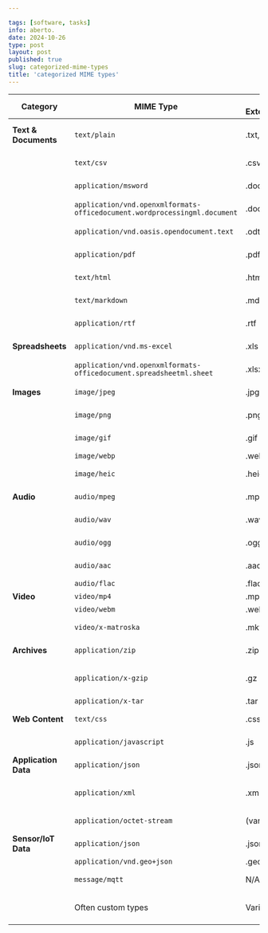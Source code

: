 ```yaml
---

tags: [software, tasks]
info: aberto.
date: 2024-10-26
type: post
layout: post
published: true
slug: categorized-mime-types
title: 'categorized MIME types'
---
```

| Category             | MIME Type                                                              | File Extension(s) | Example                                     |
|----------------------|----------------------------------------------------------------------|-------------------|----------------------------------------------|
| **Text & Documents** | `text/plain`                                                          | .txt, .log       | Code, logs, configuration files              |
|                      | `text/csv`                                                           | .csv             | Spreadsheets, data exchange                 |
|                      | `application/msword`                                                 | .doc, .docx      | Microsoft Word documents                     |
|                      | `application/vnd.openxmlformats-officedocument.wordprocessingml.document` | .docx            | Modern Word documents                        |
|                      | `application/vnd.oasis.opendocument.text`                            | .odt             | OpenDocument Text                           |
|                      | `application/pdf`                                                    | .pdf             | Documents, reports                          |
|                      | `text/html`                                                          | .html, .htm      | Web pages, email content                    |
|                      | `text/markdown`                                                       | .md              | Documentation, writing                       |
|                      | `application/rtf`                                                   | .rtf             | Rich Text Format                            |
| **Spreadsheets**    | `application/vnd.ms-excel`                                            | .xls             | Microsoft Excel (older)                     |
|                      | `application/vnd.openxmlformats-officedocument.spreadsheetml.sheet` | .xlsx            | Microsoft Excel (modern)                    |
| **Images**          | `image/jpeg`                                                         | .jpg, .jpeg      | Photos, web graphics                        |
|                      | `image/png`                                                          | .png             | Graphics with transparency                   |
|                      | `image/gif`                                                          | .gif             | Animated images                             |
|                      | `image/webp`                                                         | .webp            | Web images                                  |
|                      | `image/heic`                                                         | .heic            | Images from Apple devices                   |
| **Audio**           | `audio/mpeg`                                                         | .mp3             | Music, audio files                          |
|                      | `audio/wav`                                                           | .wav             | Uncompressed audio                          |
|                      | `audio/ogg`                                                          | .ogg             | Ogg Vorbis audio                            |
|                      | `audio/aac`                                                          | .aac             | Advanced Audio Coding                       |
|                      | `audio/flac`                                                         | .flac            | Lossless audio                             |
| **Video**           | `video/mp4`                                                         | .mp4             | Video files                                |
|                      | `video/webm`                                                         | .webm            | Web video                                  |
|                      | `video/x-matroska`                                                    | .mkv             | Matroska video container                    |
| **Archives**         | `application/zip`                                                    | .zip             | Compressed archives                         |
|                      | `application/x-gzip`                                                  | .gz              | Gzip compressed files                       |
|                      | `application/x-tar`                                                   | .tar             | Tar archives                               |
| **Web Content**      | `text/css`                                                            | .css             | Cascading Style Sheets                      |
|                      | `application/javascript`                                              | .js              | JavaScript code                             |
| **Application Data** | `application/json`                                                    | .json            | Data exchange                               |
|                      | `application/xml`                                                     | .xml             | Configuration, data interchange             |
|                      | `application/octet-stream`                                             | (various)        | Generic binary data                         |
| **Sensor/IoT Data**  | `application/json`                                                    | .json            | Sensor readings                             |
|                      | `application/vnd.geo+json`                                           | .geojson         | Geospatial data                            |
|                      | `message/mqtt`                                                        | N/A              | MQTT messages                              |
|                      |  Often custom types                                                   | Varies           | Dependent on specific sensor and application |
